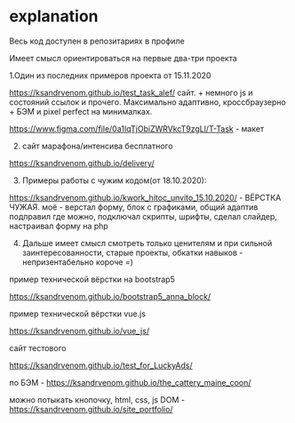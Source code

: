 # explanation

Весь код доступен в репозитариях в профиле

Имеет смысл ориентироваться на первые два-три проекта

1.Один из последних примеров проекта от 15.11.2020

https://ksandrvenom.github.io/test_task_alef/ сайт. + немного js и состояний ссылок и прочего. Максимально адаптивно, кроссбраузерно + БЭМ и pixel perfect на минималках.

https://www.figma.com/file/0a1IqTjObiZWRVkcT9zgLl/T-Task - макет


2. сайт марафона/интенсива бесплатного

https://ksandrvenom.github.io/delivery/


3. Примеры работы с чужим кодом(от 18.10.2020):

https://ksandrvenom.github.io/kwork_hitoc_unvito_15.10.2020/ - ВЁРСТКА ЧУЖАЯ. моё - верстал форму, блок с графиками, общий адаптив подправил где можно, подключал скрипты, шрифты, сделал слайдер, настраивал форму на php




4. Дальше имеет смысл смотреть только ценителям и при сильной заинтересованности, старые проекты, обкатки навыков - непризентабельно короче =)

пример технической вёрстки на bootstrap5

https://ksandrvenom.github.io/bootstrap5_anna_block/

пример технической вёрстки vue.js

https://ksandrvenom.github.io/vue_js/
 
 
сайт тестового

https://ksandrvenom.github.io/test_for_LuckyAds/

по БЭМ - https://ksandrvenom.github.io/the_cattery_maine_coon/

можно потыкать кнопочку, html, css, js DOM - https://ksandrvenom.github.io/site_portfolio/

